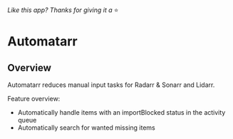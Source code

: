 _Like this app? Thanks for giving it a_ ⭐️

# **Automatarr**

## Overview

Automatarr reduces manual input tasks for Radarr & Sonarr and Lidarr.

Feature overview:

- Automatically handle items with an importBlocked status in the activity queue
- Automatically search for wanted missing items
